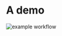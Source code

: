 # A demo

![example workflow](https://github.com/jtamyrc/gh-demo/actions/workflows/main.yml/badge.svg)
